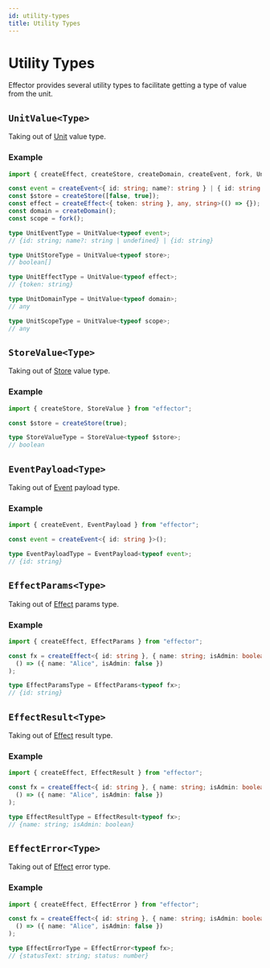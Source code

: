 ```yaml
---
id: utility-types
title: Utility Types
---
```


# Utility Types

Effector provides several utility types to facilitate getting a type of value from the unit.

## `UnitValue<Type>`

Taking out of [Unit](/explanation/glossary.md#common-unit) value type.

### Example

```ts
import { createEffect, createStore, createDomain, createEvent, fork, UnitValue } from "effector";

const event = createEvent<{ id: string; name?: string } | { id: string }>();
const $store = createStore([false, true]);
const effect = createEffect<{ token: string }, any, string>(() => {});
const domain = createDomain();
const scope = fork();

type UnitEventType = UnitValue<typeof event>;
// {id: string; name?: string | undefined} | {id: string}

type UnitStoreType = UnitValue<typeof store>;
// boolean[]

type UnitEffectType = UnitValue<typeof effect>;
// {token: string}

type UnitDomainType = UnitValue<typeof domain>;
// any

type UnitScopeType = UnitValue<typeof scope>;
// any
```

## `StoreValue<Type>`

Taking out of [Store](/api/effector/Store.md) value type.

### Example

```ts
import { createStore, StoreValue } from "effector";

const $store = createStore(true);

type StoreValueType = StoreValue<typeof $store>;
// boolean
```

## `EventPayload<Type>`

Taking out of [Event](/api/effector/Event.md) payload type.

### Example

```ts
import { createEvent, EventPayload } from "effector";

const event = createEvent<{ id: string }>();

type EventPayloadType = EventPayload<typeof event>;
// {id: string}
```

## `EffectParams<Type>`

Taking out of [Effect](/api/effector/Effect.md) params type.

### Example

```ts
import { createEffect, EffectParams } from "effector";

const fx = createEffect<{ id: string }, { name: string; isAdmin: boolean }, { statusText: string; status: number }>(
  () => ({ name: "Alice", isAdmin: false })
);

type EffectParamsType = EffectParams<typeof fx>;
// {id: string}
```

## `EffectResult<Type>`

Taking out of [Effect](/api/effector/Effect.md) result type.

### Example

```ts
import { createEffect, EffectResult } from "effector";

const fx = createEffect<{ id: string }, { name: string; isAdmin: boolean }, { statusText: string; status: number }>(
  () => ({ name: "Alice", isAdmin: false })
);

type EffectResultType = EffectResult<typeof fx>;
// {name: string; isAdmin: boolean}
```

## `EffectError<Type>`

Taking out of [Effect](/api/effector/Effect.md) error type.

### Example

```ts
import { createEffect, EffectError } from "effector";

const fx = createEffect<{ id: string }, { name: string; isAdmin: boolean }, { statusText: string; status: number }>(
  () => ({ name: "Alice", isAdmin: false })
);

type EffectErrorType = EffectError<typeof fx>;
// {statusText: string; status: number}
```
